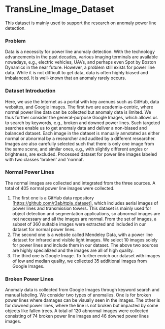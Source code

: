# TransLine_Image_Dataset
This dataset is mainly used to support the research on anomaly power line detection.

### Problem
Data is a necessity for power line anomaly detection. With the technology advancements in the past decades, various imaging terminals are available nowadays, e.g., electric vehicles, UAVs, and perhaps even Spot by Boston Dynamics in the near future. However, a problem still exists for power line data. While it is not difficult to get data, data is often highly biased and imbalanced. It is well-known that an anomaly rarely occurs.

### Dataset Introduction
Here, we use the Internet as a portal with key avenues such as GitHub, data websites, and Google Images. The first two are academia-centric, where normal power line data can be collected but anomaly data is limited. We thus further consider the general-purpose Google Images, which allows us to search by keywords, e.g., broken and downed power lines. Such targeted searches enable us to get anomaly data and deliver a non-biased and balanced dataset. Each image in the dataset is manually annotated as either normal or abnormal by a researcher and audited by a different researcher. Images are also carefully selected such that there is only one image from the same scene, and similar ones, e.g., with slightly different angles or brightness, are excluded. Processed dataset for power line images labeled with two classes 'broken' and 'normal'.

### Normal Power Lines
The normal images are collected and integrated from the three sources. A total of 405 normal power line images were collected.
1. The first one is a GitHub data repository [https://github.com/r3ab/ttpla_dataset], which includes aerial images of power lines and transmission towers. This dataset is mainly used for object detection and segmentation applications, so abnormal images are not necessary and all the images are normal. From the set of images, a subset of 360 suitable images were extracted and included in our dataset for normal power lines.
2. The second one is a website called Mendeley Data, with a power line dataset for infrared and visible light images. We select 10 images solely for power lines and include them in our dataset. The above two sources are highly specialized and the images are all of high quality.
3. The third one is Google Image. To further enrich our dataset with images of low and median quality, we collected 35 additional images from Google Images.

### Broken Power Lines
Anomaly data is collected from Google Images through keyword search and manual labeling. We consider two types of anomalies. One is for broken power lines where damages can be visually seen in the images. The other is for downed power lines, where the line is not broken but impacted by some objects like fallen trees. A total of 120 abnormal images were collected consisting of 74 broken power line images and 46 downed power lines images.
